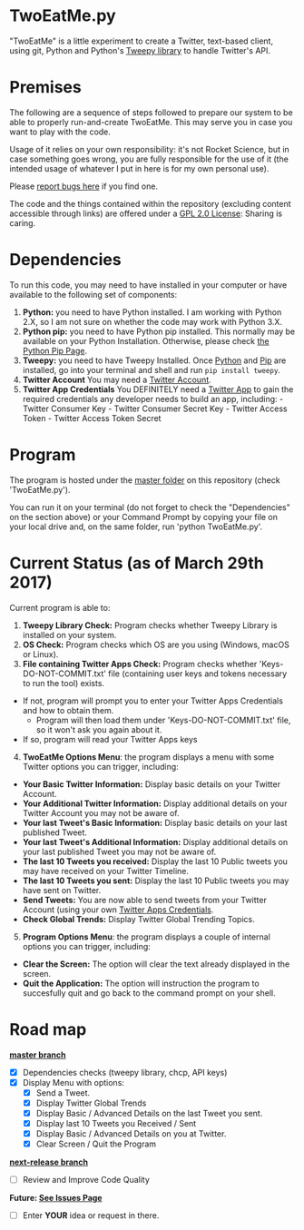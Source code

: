 # TwoEatMe.py

"TwoEatMe" is a little experiment to create a Twitter, text-based client, using git, Python and Python's [Tweepy library](https://github.com/tweepy/tweepy) to handle Twitter's API. 

# Premises

The following are a sequence of steps followed to prepare our system to be able to properly run-and-create TwoEatMe. This may serve you in case you want to play with the code.

Usage of it relies on your own responsibility: it's not Rocket Science, but in case something goes wrong, you are fully responsible for the use of it (the intended usage of whatever I put in here is for my own personal use).

Please [report bugs here](https://github.com/nomagev/twoeat/issues) if you find one.

The code and the things contained within the repository (excluding content accessible through links) are offered under a [GPL 2.0 License](https://www.gnu.org/licenses/old-licenses/gpl-2.0.en.html): Sharing is caring.

# Dependencies

To run this code, you may need to have installed in your computer or have available to the following set of components:

  1. **Python:** you need to have Python installed. I am working with Python 2.X, so I am not sure on whether the code may work with Python 3.X.
  2. **Python pip:** you need to have Python pip installed. This normally may be available on your Python Installation. Otherwise, please check [the Python Pip Page](https://pypi.python.org/pypi/pip/).
  3. **Tweepy:** you need to have Tweepy Installed. Once [Python](https://www.python.org) and [Pip](https://pypi.python.org/pypi/pip/) are installed, go into your terminal and shell and run `pip install tweepy`.
  4. **Twitter Account** You may need a [Twitter Account](https://www.twitter.com).
  5. **Twitter App Credentials** You DEFINITELY need a [Twitter App](https://apps.twitter.com) to gain the required credentials any developer needs to build an app, including:
    - Twitter Consumer Key
    - Twitter Consumer Secret Key
    - Twitter Access Token
    - Twitter Access Token Secret

# Program

The program is hosted under the [master folder](https://github.com/nomagev/twoeat/) on this repository (check 'TwoEatMe.py').

You can run it on your terminal (do not forget to check the "Dependencies" on the section above) or your Command Prompt by copying your file on your local drive and, on the same folder, run 'python TwoEatMe.py'.

# Current Status (as of March 29th 2017)

Current program is able to:
1. **Tweepy Library Check:** Program checks whether Tweepy Library is installed on your system.
2. **OS Check:** Program checks which OS are you using (Windows, macOS or Linux). 
3. **File containing Twitter Apps Check:**  Program checks whether 'Keys-DO-NOT-COMMIT.txt' file (containing user keys and tokens necessary to run the tool) exists.

  - If not, program will prompt you to enter your Twitter Apps Credentials and how to obtain them.
    - Program will then load them under 'Keys-DO-NOT-COMMIT.txt' file, so it won't ask you again about it.
  - If so, program will read your Twitter Apps keys

4. **TwoEatMe Options Menu**: the program displays a menu with some Twitter options you can trigger, including:

  - **Your Basic Twitter Information:** Display basic details on your Twitter Account.
  - **Your Additional Twitter Information:** Display additional details on your Twitter Account you may not be aware of.
  - **Your last Tweet's Basic Information:** Display basic details on your last published Tweet.
  - **Your last Tweet's Additional Information:** Display additional details on your last published Tweet you may not be aware of.
  - **The last 10 Tweets you received:** Display the last 10 Public tweets you may have received on your Twitter Timeline.
  - **The last 10 Tweets you sent:** Display the last 10 Public tweets you may have sent on Twitter.
  - **Send Tweets:** You are now able to send tweets from your Twitter Account (using your own [Twitter Apps Credentials](https://apps.twitter.com).
  - **Check Global Trends:** Display Twitter Global Trending Topics.

5. **Program Options Menu**: the program displays a couple of internal options you can trigger, including: 
  - **Clear the Screen:** The option will clear the text already displayed in the screen.
  - **Quit the Application:** The option will instruction the program to succesfully quit and go back to the command prompt on your shell.

# Road map

__[master branch](https://github.com/nomagev/TwoEatMe)__

- [x] Dependencies checks (tweepy library, chcp, API keys)
- [x] Display Menu with options:
  - [x] Send a Tweet.
  - [x] Display Twitter Global Trends
  - [x] Display Basic / Advanced Details on the last Tweet you sent.
  - [x] Display last 10 Tweets you Received / Sent
  - [x] Display Basic / Advanced Details on you at Twitter.
  - [x] Clear Screen / Quit the Program

__[next-release branch](https://github.com/nomagev/TwoEatMe/tree/next-release)__

- [ ] Review and Improve Code Quality

__Future: [See Issues Page](https://github.com/nomagev/TwoEatMe/issues)__

- [ ] Enter **YOUR** idea or request in there.

